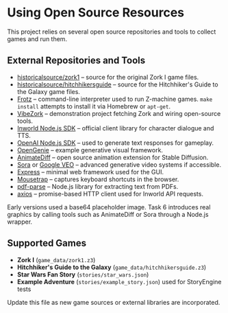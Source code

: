 # Using Open Source Resources

This project relies on several open source repositories and tools to collect games and run them.

## External Repositories and Tools
- [historicalsource/zork1](https://github.com/historicalsource/zork1) – source for the original Zork I game files.
- [historicalsource/hitchhikersguide](https://github.com/historicalsource/hitchhikersguide) – source for the Hitchhiker's Guide to the Galaxy game files.
- [Frotz](https://github.com/DavidGriffith/frotz) – command-line interpreter used to run Z-machine games. `make install` attempts to install it via Homebrew or `apt-get`.
- [VibeZork](https://github.com/mlemos/vibezork) – demonstration project fetching Zork and wiring open-source tools.
- [Inworld Node.js SDK](https://github.com/inworld-ai/inworld-nodejs-sdk) – official client library for character dialogue and TTS.
- [OpenAI Node.js SDK](https://github.com/openai/openai-node) – used to generate text responses for gameplay.
- [OpenGenie](https://github.com/opengenie/open-genie) – example generative visual framework.
- [AnimateDiff](https://github.com/guoyww/AnimateDiff) – open source animation extension for Stable Diffusion.
- [Sora](https://github.com/openai/sora) or [Google VEO](https://github.com/google/veo) – advanced generative video systems if accessible.
- [Express](https://expressjs.com/) – minimal web framework used for the GUI.
- [Mousetrap](https://github.com/ccampbell/mousetrap) – captures keyboard shortcuts in the browser.
- [pdf-parse](https://github.com/modesty/pdf-parse) – Node.js library for extracting text from PDFs.
- [axios](https://github.com/axios/axios) – promise-based HTTP client used for Inworld API requests.

Early versions used a base64 placeholder image. Task 6 introduces real graphics
by calling tools such as AnimateDiff or Sora through a Node.js wrapper.

## Supported Games
- **Zork I** (`game_data/zork1.z3`)
- **Hitchhiker's Guide to the Galaxy** (`game_data/hitchhikersguide.z3`)
- **Star Wars Fan Story** (`stories/star_wars.json`)
- **Example Adventure** (`stories/example_story.json`) used for StoryEngine tests

Update this file as new game sources or external libraries are incorporated.
